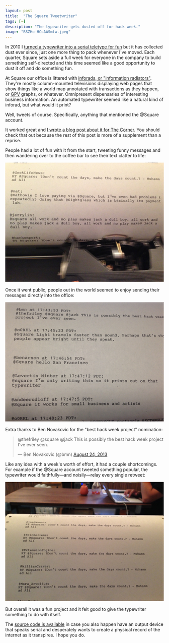 ```yaml
---
layout: post
title:  "The Square Tweetwriter"
tags: [⌨️]
description: "The typewriter gets dusted off for hack week."
image: "BSZHo-HCcAASmtw.jpeg"
---
```

In 2010 I [turned a typewriter into a serial teletype for fun](http://numist.net/post/2010/project-typewriter.html) but it has collected dust ever since, just one more thing to pack whenever I've moved. Each quarter, Square sets aside a full week for everyone in the company to build something self-directed and this time seemed like a good opportunity to dust it off and do something fun.

At Square our office is littered with [inforads, or "information radiators"](https://developer.squareup.com/blog/inside-a-square-inforad/). They're mostly column-mounted televisions displaying web pages that show things like a world map annotated with transactions as they happen, or <abbr title="Gross Payment Volume">GPV</abbr> graphs, or whatever. Omnipresent dispensaries of interesting business information. An automated typewriter seemed like a natural kind of inforad, but what would it print?

Well, tweets of course. Specifically, anything that mentioned the @Square account.

It worked great and [I wrote a blog post about it for The Corner](https://developer.squareup.com/blog/the-square-tweetwriter/). You should check that out because the rest of this post is more of a supplement than a reprise.

People had a lot of fun with it from the start, tweeting funny messages and then wandering over to the coffee bar to see their text clatter to life:

![Jerry Lin tweets: "@square all work and no play makes jack a dull boy. all work and no play makes jack a dull boy. all work and no play makes jack a dull boy."](IMG_0932.jpeg)

Once it went public, people out in the world seemed to enjoy sending their messages directly into the office:

![@Levertis_Menter tweets: "@square I'm only writing this so it prints out on that typewriter"](IMG_0935.jpeg)

Extra thanks to Ben Novakovic for the "best hack week project" nomination:

<blockquote class="twitter-tweet"><p lang="en" dir="ltr">@thefriley @square @jack This is possibly the best hack week project I&#39;ve ever seen.</p>&mdash; Ben Novakovic (@bmn) <a href="https://twitter.com/bmn/status/371070320251125760">August 24, 2013</a></blockquote> <script async src="https://platform.twitter.com/widgets.js" charset="utf-8"></script>

Like any idea with a week's worth of effort, it had a couple shortcomings. For example if the @Square account tweeted something popular, the typewriter would faithfully—and noisily—relay every single retweet:

![Printed half a dozen times before the paper curls over the horizon, various accounts tweeting "RT @Square: ?Don't count the days, make the days count.? - Muhammad Ali", which was only made funnier by the typewriter's inability to map smart quotes to a key (the question mark was used as a default when an unknown character came across the wire)](IMG_0931.jpeg)

But overall it was a fun project and it felt good to give the typewriter something to do with itself.

The [source code is available](https://github.com/numist/Tweetwriter) in case you also happen have an output device that speaks serial and desperately wants to create a physical record of the internet as it transpires. I hope you do.
